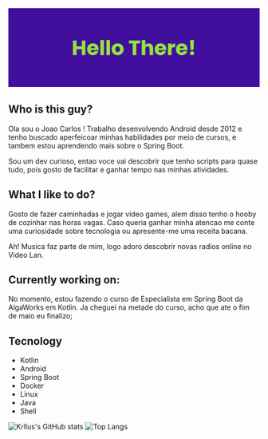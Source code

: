 <img alt="Coding" src="./assets/banner.png">



## Who is this guy? 
 Ola sou o Joao Carlos ! Trabalho desenvolvendo Android desde 2012 e tenho buscado aperfeicoar minhas habilidades por meio de cursos, e tambem estou aprendendo mais sobre o Spring Boot.

Sou um dev curioso, entao voce vai descobrir que tenho scripts para quase tudo, pois gosto de facilitar e ganhar tempo nas minhas atividades.

## What I like to do?
Gosto de fazer caminhadas e jogar video games, alem disso tenho o hooby de cozinhar nas horas vagas. Caso queria ganhar minha atencao me conte uma curiosidade sobre tecnologia ou apresente-me uma receita bacana. 

Ah! Musica faz parte de mim, logo adoro descobrir novas radios online no Video Lan. 

## Currently working on:
No momento, estou fazendo o curso de Especialista em Spring Boot da AlgaWorks em Kotlin. Ja cheguei na metade do curso, acho que ate o fim de maio eu finalizo;

## Tecnology
 - Kotlin
 - Android
 - Spring Boot
 - Docker
 - Linux
 - Java
 - Shell

<div style="display: inline_block">
  <img height="180em" alt="Krllus's GitHub stats" src="https://github-readme-stats.vercel.app/api?username=krllus&show_icons=true&theme=synthwave"/>
  <img height="180em" alt="Top Langs" src="https://github-readme-stats.vercel.app/api/top-langs/?username=krllus&show_icons=true&theme=synthwave"/>
</div>

<!--
**krllus/krllus** is a ✨ _special_ ✨ repository because its `README.md` (this file) appears on your GitHub profile.

Here are some ideas to get you started:

- 🔭 I’m currently working on ...
- 🌱 I’m currently learning ...
- 👯 I’m looking to collaborate on ...
- 🤔 I’m looking for help with ...
- 💬 Ask me about ...
- 📫 How to reach me: ...
- 😄 Pronouns: ...
- ⚡ Fun fact: ...
-->
